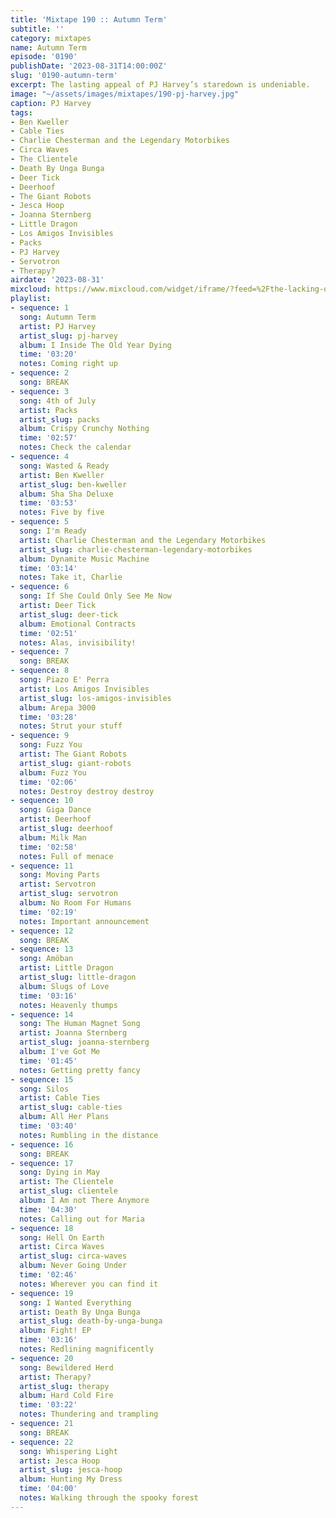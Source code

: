```yaml
---
title: 'Mixtape 190 :: Autumn Term'
subtitle: ''
category: mixtapes
name: Autumn Term
episode: '0190'
publishDate: '2023-08-31T14:00:00Z'
slug: '0190-autumn-term'
excerpt: The lasting appeal of PJ Harvey’s staredown is undeniable.
image: "~/assets/images/mixtapes/190-pj-harvey.jpg"
caption: PJ Harvey
tags:
- Ben Kweller
- Cable Ties
- Charlie Chesterman and the Legendary Motorbikes
- Circa Waves
- The Clientele
- Death By Unga Bunga
- Deer Tick
- Deerhoof
- The Giant Robots
- Jesca Hoop
- Joanna Sternberg
- Little Dragon
- Los Amigos Invisibles
- Packs
- PJ Harvey
- Servotron
- Therapy?
airdate: '2023-08-31'
mixcloud: https://www.mixcloud.com/widget/iframe/?feed=%2Fthe-lacking-org%2Fxx8dn9-190-autumn-term%2F&hide_artwork=1&hide_cover=1
playlist:
- sequence: 1
  song: Autumn Term
  artist: PJ Harvey
  artist_slug: pj-harvey
  album: I Inside The Old Year Dying
  time: '03:20'
  notes: Coming right up
- sequence: 2
  song: BREAK
- sequence: 3
  song: 4th of July
  artist: Packs
  artist_slug: packs
  album: Crispy Crunchy Nothing
  time: '02:57'
  notes: Check the calendar
- sequence: 4
  song: Wasted & Ready
  artist: Ben Kweller
  artist_slug: ben-kweller
  album: Sha Sha Deluxe
  time: '03:53'
  notes: Five by five
- sequence: 5
  song: I'm Ready
  artist: Charlie Chesterman and the Legendary Motorbikes
  artist_slug: charlie-chesterman-legendary-motorbikes
  album: Dynamite Music Machine
  time: '03:14'
  notes: Take it, Charlie
- sequence: 6
  song: If She Could Only See Me Now
  artist: Deer Tick
  artist_slug: deer-tick
  album: Emotional Contracts
  time: '02:51'
  notes: Alas, invisibility!
- sequence: 7
  song: BREAK
- sequence: 8
  song: Piazo E' Perra
  artist: Los Amigos Invisibles
  artist_slug: los-amigos-invisibles
  album: Arepa 3000
  time: '03:28'
  notes: Strut your stuff
- sequence: 9
  song: Fuzz You
  artist: The Giant Robots
  artist_slug: giant-robots
  album: Fuzz You
  time: '02:06'
  notes: Destroy destroy destroy
- sequence: 10
  song: Giga Dance
  artist: Deerhoof
  artist_slug: deerhoof
  album: Milk Man
  time: '02:58'
  notes: Full of menace
- sequence: 11
  song: Moving Parts
  artist: Servotron
  artist_slug: servotron
  album: No Room For Humans
  time: '02:19'
  notes: Important announcement
- sequence: 12
  song: BREAK
- sequence: 13
  song: Amöban
  artist: Little Dragon
  artist_slug: little-dragon
  album: Slugs of Love
  time: '03:16'
  notes: Heavenly thumps
- sequence: 14
  song: The Human Magnet Song
  artist: Joanna Sternberg
  artist_slug: joanna-sternberg
  album: I've Got Me
  time: '01:45'
  notes: Getting pretty fancy
- sequence: 15
  song: Silos
  artist: Cable Ties
  artist_slug: cable-ties
  album: All Her Plans
  time: '03:40'
  notes: Rumbling in the distance
- sequence: 16
  song: BREAK
- sequence: 17
  song: Dying in May
  artist: The Clientele
  artist_slug: clientele
  album: I Am not There Anymore
  time: '04:30'
  notes: Calling out for Maria
- sequence: 18
  song: Hell On Earth
  artist: Circa Waves
  artist_slug: circa-waves
  album: Never Going Under
  time: '02:46'
  notes: Wherever you can find it
- sequence: 19
  song: I Wanted Everything
  artist: Death By Unga Bunga
  artist_slug: death-by-unga-bunga
  album: Fight! EP
  time: '03:16'
  notes: Redlining magnificently
- sequence: 20
  song: Bewildered Herd
  artist: Therapy?
  artist_slug: therapy
  album: Hard Cold Fire
  time: '03:22'
  notes: Thundering and trampling
- sequence: 21
  song: BREAK
- sequence: 22
  song: Whispering Light
  artist: Jesca Hoop
  artist_slug: jesca-hoop
  album: Hunting My Dress
  time: '04:00'
  notes: Walking through the spooky forest
---
```


